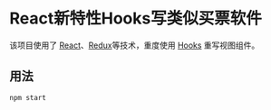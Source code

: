 # React新特性Hooks写类似买票软件

该项目使用了 [React](https://reactjs.org)、[Redux](https://redux.js.org/)等技术，重度使用 [Hooks](https://reactjs.org/docs/hooks-intro.html) 重写视图组件。

## 用法

```sh
npm start
```